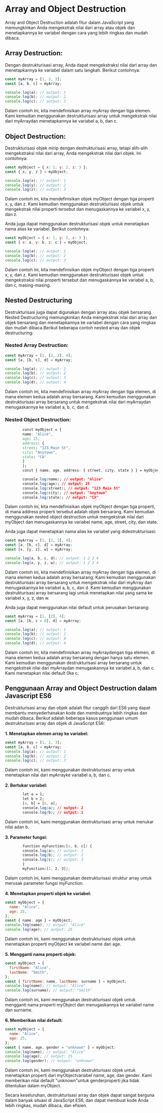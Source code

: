 # Array and Object Destruction

Array and Object Destruction adalah fitur dalam JavaScript yang memungkinkan Anda mengekstrak nilai dari array atau objek dan menetapkannya ke variabel dengan cara yang lebih ringkas dan mudah dibaca.

## Array Destruction:

Dengan destrukturisasi array, Anda dapat mengekstraksi nilai dari array dan menetapkannya ke variabel dalam satu langkah. Berikut contohnya:

```javascript
const myArray = [1, 2, 3];
const [a, b, c] = myArray;

console.log(a); // output: 1
console.log(b); // output: 2
console.log(c); // output: 3
```

Dalam contoh ini, kita mendefinisikan array myArray dengan tiga elemen. Kami kemudian menggunakan destrukturisasi array untuk mengekstrak nilai dari myArraydan menetapkannya ke variabel a, b, dan c.

## Object Destruction:

Destrukturisasi objek mirip dengan destrukturisasi array, tetapi alih-alih mengekstraksi nilai dari array, Anda mengekstrak nilai dari objek. Ini contohnya:

```javascript
const myObject = { x: 1, y: 2, z: 3 };
const { x, y, z } = myObject;

console.log(x); // output: 1
console.log(y); // output: 2
console.log(z); // output: 3
```

Dalam contoh ini, kita mendefinisikan objek myObject dengan tiga properti x, y, dan z. Kami kemudian menggunakan destrukturisasi objek untuk mengekstrak nilai properti tersebut dan menugaskannya ke variabel x, y, dan z.

Anda juga dapat menggunakan destrukturisasi objek untuk menetapkan nama alias ke variabel. Berikut contohnya:

```javascript
const myObject = { x: 1, y: 2, z: 3 };
const { x: a, y: b, z: c } = myObject;

console.log(a); // output: 1
console.log(b); // output: 2
console.log(c); // output: 3
```

Dalam contoh ini, kita mendefinisikan objek myObject dengan tiga properti x, y, dan z. Kami kemudian menggunakan destrukturisasi objek untuk mengekstraksi nilai properti tersebut dan menugaskannya ke variabel a, b, dan c, masing-masing.

## Nested Destructuring

Destrukturisasi juga dapat digunakan dengan array atau objek bersarang. Nested Destructuring memungkinkan Anda mengekstrak nilai dari array dan objek bersarang dan menetapkannya ke variabel dengan cara yang ringkas dan mudah dibaca.Berikut beberapa contoh nested array dan objek destructuring:<br>

### Nested Array Destruction:

```javascript
const myArray = [1, [2, 3], 4];
const [a, [b, c], d] = myArray;

console.log(a); // output: 1
console.log(b); // output: 2
console.log(c); // output: 3
console.log(d); // output: 4
```

Dalam contoh ini, kita mendefinisikan array myArray dengan tiga elemen, di mana elemen kedua adalah array bersarang. Kami kemudian menggunakan destrukturisasi array bersarang untuk mengekstrak nilai dari myArraydan menugaskannya ke variabel a, b, c, dan d.

### Nested Object Destruction:

```CSS
        const myObject = {
        name: "Alice",
        age: 25,
        address: {
        street: "123 Main St",
        city: "Anytown",
        state: "CA"
        }
        };
        const { name, age, address: { street, city, state } } = myObject;

        console.log(name); // output: "Alice"
        console.log(age); // output: 25
        console.log(street); // output: "123 Main St"
        console.log(city); // output: "Anytown"
        console.log(state); // output: "CA"
```

Dalam contoh ini, kita mendefinisikan objek myObject dengan tiga properti, di mana address properti tersebut adalah objek bersarang. Kami kemudian menggunakan nested object destruction untuk mengekstrak nilai dari myObject dan menugaskannya ke variabel name, age, street, city, dan state.

Anda juga dapat menetapkan nama alias ke variabel yang didestrukturisasi:

```javascript
const myArray = [1, [2, 3], 4];
const [a, [b, c], d] = myArray;
const [x, [y, z], w] = myArray;

console.log(a, b, c, d); // output: 1 2 3 4
console.log(x, y, z, w); // output: 1 2 3 4
```

Dalam contoh ini, kita mendefinisikan array myArray dengan tiga elemen, di mana elemen kedua adalah array bersarang. Kami kemudian menggunakan destrukturisasi array bersarang untuk mengekstrak nilai dari myArray dan menugaskannya ke variabel a, b, c, dan d. Kami kemudian menggunakan destrukturisasi array bersarang lagi untuk menetapkan nilai yang sama ke variabel x, y, z, dan w.

Anda juga dapat menggunakan nilai default untuk perusakan bersarang:

```javascript
const myArray = [1, [2], 4];
const [a, [b, c = 0], d] = myArray;

console.log(a); // output: 1
console.log(b); // output: 2
console.log(c); // output: 0
console.log(d); // output: 4
```

Dalam contoh ini, kita mendefinisikan array myArraydengan tiga elemen, di mana elemen kedua adalah array bersarang dengan hanya satu elemen. Kami kemudian menggunakan destrukturisasi array bersarang untuk mengekstrak nilai dari myArraydan menugaskannya ke variabel a, b, dan c. Kami menetapkan nilai default 0ke c.

## Penggunaan Array and Object Destruction dalam Javascript ES6

Destrukturisasi array dan objek adalah fitur canggih dari ES6 yang dapat membantu menyederhanakan kode dan membuatnya lebih ringkas dan mudah dibaca. Berikut adalah beberapa kasus penggunaan umum destrukturisasi array dan objek di JavaScript ES6:
<br><br>
<b>1. Menetapkan elemen array ke variabel:</b><br>

```javascript
const myArray = [1, 2, 3];
const [a, b, c] = myArray;
console.log(a); // output: 1
console.log(b); // output: 2
console.log(c); // output: 3
```

Dalam contoh ini, kami menggunakan destrukturisasi array untuk menetapkan nilai dari myArrayke variabel a, b, dan c.
<br><br>
<b>2. Bertukar variabel:</b><br>

```CSS
        let a = 1;
        let b = 2;
        [a, b] = [b, a];
        console.log(a); // output: 2
        console.log(b); // output: 1
```

Dalam contoh ini, kami menggunakan destrukturisasi array untuk menukar nilai adan b.
<br><br>
<b>3. Parameter fungsi:</b><br>

```SCSS
        function myFunction([a, b, c]) {
        console.log(a); // output: 1
        console.log(b); // output: 2
        console.log(c); // output: 3
        }
        myFunction([1, 2, 3]);
```

Dalam contoh ini, kami menggunakan destrukturisasi struktur array untuk merusak parameter fungsi myFunction.
<br><br>
<b>4. Menetapkan properti objek ke variabel:</b><br>

```javascript
const myObject = {
  name: "Alice",
  age: 25,
};
const { name, age } = myObject;
console.log(name); // output: "Alice"
console.log(age); // output: 25
```

Dalam contoh ini, kami menggunakan destrukturisasi objek untuk menetapkan properti myObject ke variabel name dan age.
<br><br>
<b>5. Mengganti nama properti objek:</b><br>

```javascript
const myObject = {
  firstName: "Alice",
  lastName: "Smith",
};
const { firstName: name, lastName: surname } = myObject;
console.log(name); // output: "Alice"
console.log(surname); // output: "Smith"
```

Dalam contoh ini, kami menggunakan destrukturisasi objek untuk mengganti nama properti myObject dan menugaskannya ke variabel name dan surname.
<br><br>
<b>6. Memberikan nilai default:</b><br>

```javascript
const myObject = {
  name: "Alice",
  age: 25,
};
const { name, age, gender = "unknown" } = myObject;
console.log(name); // output: "Alice"
console.log(age); // output: 25
console.log(gender); // output: "unknown"
```

Dalam contoh ini, kami menggunakan destrukturisasi objek untuk menetapkan properti dari myObjectvariabel name, age, dan gender. Kami memberikan nilai default "unknown"untuk genderproperti jika tidak ditentukan dalam myObject.

Secara keseluruhan, destrukturisasi array dan objek dapat sangat berguna dalam banyak situasi di JavaScript ES6, dan dapat membuat kode Anda lebih ringkas, mudah dibaca, dan efisien.
